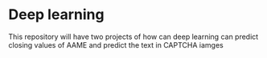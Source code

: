 # Deep learning

This repository will have two projects of how can deep learning can predict closing values of AAME and predict the text in CAPTCHA iamges
